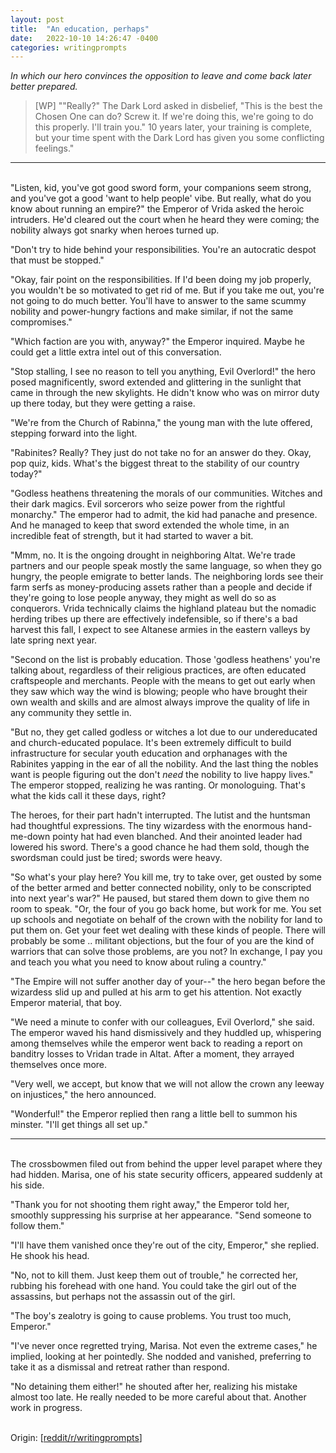 ```yaml
---
layout: post
title:  "An education, perhaps"
date:   2022-10-10 14:26:47 -0400
categories: writingprompts
---
```

*In which our hero convinces the opposition to leave and come back later better prepared.*

> [WP] ""Really?" The Dark Lord asked in disbelief, "This is the best the Chosen One can do? Screw it. If we're doing this, we're going to do this properly. I'll train you." 10 years later, your training is complete, but your time spent with the Dark Lord has given you some conflicting feelings."

---
&nbsp;  
"Listen, kid, you've got good sword form, your companions seem strong, and you've got a good 'want to help people' vibe. But really, what do you know about running an empire?" the Emperor of Vrida asked the heroic intruders. He'd cleared out the court when he heard they were coming; the nobility always got snarky when heroes turned up.

"Don't try to hide behind your responsibilities. You're an autocratic despot that must be stopped."

"Okay, fair point on the responsibilities. If I'd been doing my job properly, you wouldn't be so motivated to get rid of me. But if you take me out, you're not going to do much better. You'll have to answer to the same scummy nobility and power-hungry factions and make similar, if not the same compromises."

"Which faction are you with, anyway?" the Emperor inquired. Maybe he could get a little extra intel out of this conversation.

"Stop stalling, I see no reason to tell you anything, Evil Overlord!" the hero posed magnificently, sword extended and glittering in the sunlight that came in through the new skylights. He didn't know who was on mirror duty up there today, but they were getting a raise.

"We're from the Church of Rabinna," the young man with the lute offered, stepping forward into the light.

"Rabinites? Really? They just do not take no for an answer do they. Okay, pop quiz, kids. What's the biggest threat to the stability of our country today?"

"Godless heathens threatening the morals of our communities. Witches and their dark magics. Evil sorcerors who seize power from the rightful monarchy." The emperor had to admit, the kid had panache and presence. And he managed to keep that sword extended the whole time, in an incredible feat of strength, but it had started to waver a bit.

"Mmm, no. It is the ongoing drought in neighboring Altat. We're trade partners and our people speak mostly the same language, so when they go hungry, the people emigrate to better lands. The neighboring lords see their farm serfs as money-producing assets rather than a people and decide if they're going to lose people anyway, they might as well do so as conquerors. Vrida technically claims the highland plateau but the nomadic herding tribes up there are effectively indefensible, so if there's a bad harvest this fall, I expect to see Altanese armies in the eastern valleys by late spring next year.

"Second on the list is probably education. Those 'godless heathens' you're talking about, regardless of their religious practices, are often educated craftspeople and merchants. People with the means to get out early when they saw which way the wind is blowing; people who have brought their own wealth and skills and are almost always improve the quality of life in any community they settle in.

"But no, they get called godless or witches a lot due to our undereducated and church-educated populace. It's been extremely difficult to build infrastructure for secular youth education and orphanages with the Rabinites yapping in the ear of all the nobility. And the last thing the nobles want is people figuring out the don't *need* the nobility to live happy lives." The emperor stopped, realizing he was ranting. Or monologuing. That's what the kids call it these days, right?

The heroes, for their part hadn't interrupted. The lutist and the huntsman had thoughtful expressions. The tiny wizardess with the enormous hand-me-down pointy hat had even blanched. And their anointed leader had lowered his sword. There's a good chance he had them sold, though the swordsman could just be tired; swords were heavy.

"So what's your play here? You kill me, try to take over, get ousted by some of the better armed and better connected nobility, only to be conscripted into next year's war?" He paused, but stared them down to give them no room to speak. "Or, the four of you go back home, but work for me. You set up schools and negotiate on behalf of the crown with the nobility for land to put them on. Get your feet wet dealing with these kinds of people. There will probably be some .. militant objections, but the four of you are the kind of warriors that can solve those problems, are you not? In exchange, I pay you and teach you what you need to know about ruling a country."

"The Empire will not suffer another day of your--" the hero began before the wizardess slid up and pulled at his arm to get his attention. Not exactly Emperor material, that boy.

"We need a minute to confer with our colleagues, Evil Overlord," she said. The emperor waved his hand dismissively and they huddled up, whispering among themselves while the emperor went back to reading a report on banditry losses to Vridan trade in Altat. After a moment, they arrayed themselves once more.

"Very well, we accept, but know that we will not allow the crown any leeway on injustices," the hero announced.

"Wonderful!" the Emperor replied then rang a little bell to summon his minster. "I'll get things all set up."

---
&nbsp;  
The crossbowmen filed out from behind the upper level parapet where they had hidden. Marisa, one of his state security officers, appeared suddenly at his side.

"Thank you for not shooting them right away," the Emperor told her, smoothly suppressing his surprise at her appearance. "Send someone to follow them."

"I'll have them vanished once they're out of the city, Emperor," she replied. He shook his head.

"No, not to kill them. Just keep them out of trouble," he corrected her, rubbing his forehead with one hand. You could take the girl out of the assassins, but perhaps not the assassin out of the girl.

"The boy's zealotry is going to cause problems. You trust too much, Emperor."

"I've never once regretted trying, Marisa. Not even the extreme cases," he implied, looking at her pointedly. She nodded and vanished, preferring to take it as a dismissal and retreat rather than respond.

"No detaining them either!" he shouted after her, realizing his mistake almost too late. He really needed to be more careful about that. Another work in progress.

&nbsp;  
Origin: \[[reddit/r/writingprompts](https://www.reddit.com/r/WritingPrompts/comments/y035ar/wp_really_the_dark_lord_asked_in_disbelief_this/)\]
